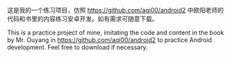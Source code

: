 这是我的一个练习项目，仿照 https://github.com/aqi00/android2 中欧阳老师的代码和书里的内容练习安卓开发。如有需求可随意下载。

This is a practice project of mine, imitating the code and content in the book by Mr. Ouyang in https://github.com/aqi00/android2 to practice Android development. Feel free to download if necessary.
